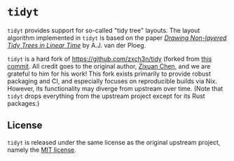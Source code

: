 # `tidyt`

`tidyt` provides support for so-called "tidy tree" layouts. The layout algorithm implemented in `tidyt` is based on the paper [*Drawing Non-layered Tidy Trees in Linear Time*](https://core.ac.uk/download/pdf/301654972.pdf) by A.J. van der Ploeg.

`tidyt` is a hard fork of https://github.com/zxch3n/tidy (forked from [this commit](https://github.com/zxch3n/tidy/commit/54382fae3a9e85ac8329fa89d5a83632f20c2cde). All credit goes to the original author, [Zixuan Chen](https://github.com/zxch3n), and we are grateful to him for his work! This fork exists primarily to provide robust packaging and CI, and especially focuses on reproducible builds via Nix. However, its functionality may diverge from upstream over time. (Note that `tidyt` drops everything from the upstream project except for its Rust packages.)

## License

`tidyt` is released under the same license as the original upstream project, namely the [MIT license](https://opensource.org/license/mit).

